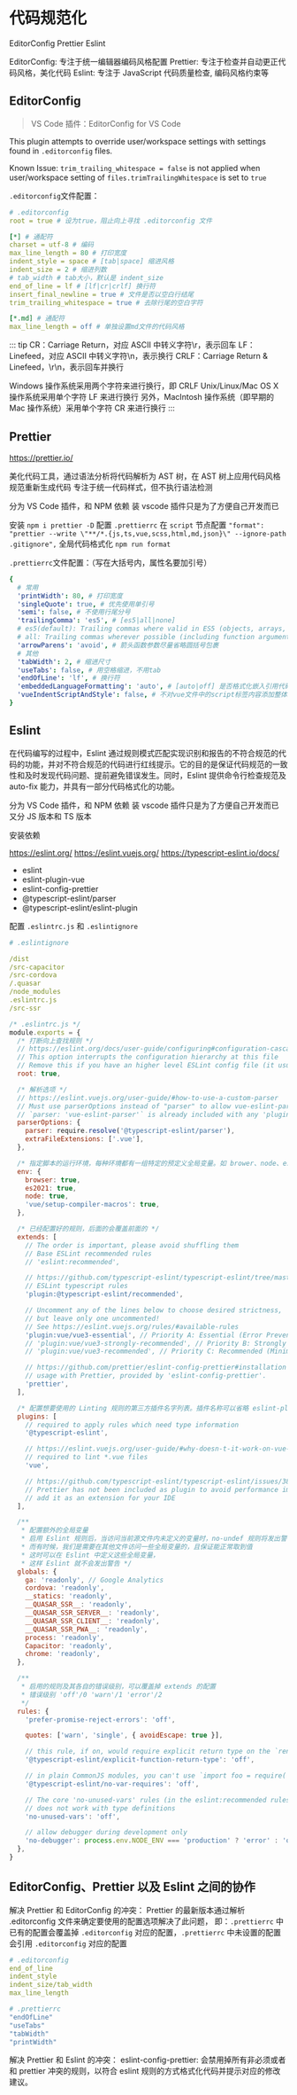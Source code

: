 # 代码规范化

EditorConfig Prettier Eslint

EditorConfig: 专注于统一编辑器编码风格配置
Prettier: 专注于检查并自动更正代码风格，美化代码
Eslint: 专注于 JavaScript 代码质量检查, 编码风格约束等

## EditorConfig

> VS Code 插件：EditorConfig for VS Code

This plugin attempts to override user/workspace settings with settings found in `.editorconfig` files.

Known Issue: `trim_trailing_whitespace = false` is not applied when user/workspace setting of `files.trimTrailingWhitespace` is set to `true`

`.editorconfig`文件配置：

```yaml
# .editorconfig
root = true # 设为true，阻止向上寻找 .editorconfig 文件

[*] # 通配符
charset = utf-8 # 编码
max_line_length = 80 # 打印宽度
indent_style = space # [tab|space] 缩进风格
indent_size = 2 # 缩进列数
# tab_width # tab大小，默认是 indent_size
end_of_line = lf # [lf|cr|crlf] 换行符
insert_final_newline = true # 文件是否以空白行结尾
trim_trailing_whitespace = true # 去除行尾的空白字符

[*.md] # 通配符
max_line_length = off # 单独设置md文件的代码风格
```

::: tip
CR：Carriage Return，对应 ASCII 中转义字符\r，表示回车
LF：Linefeed，对应 ASCII 中转义字符\n，表示换行
CRLF：Carriage Return & Linefeed，\r\n，表示回车并换行

Windows 操作系统采用两个字符来进行换行，即 CRLF
Unix/Linux/Mac OS X 操作系统采用单个字符 LF 来进行换行
另外，MacIntosh 操作系统（即早期的 Mac 操作系统）采用单个字符 CR 来进行换行
:::

## Prettier

https://prettier.io/

美化代码工具，通过语法分析将代码解析为 AST 树，在 AST 树上应用代码风格规范重新生成代码
专注于统一代码样式，但不执行语法检测

分为 VS Code 插件，和 NPM 依赖
装 vscode 插件只是为了方便自己开发而已

安装 `npm i prettier -D`
配置 `.prettierrc`
在 `script` 节点配置 `"format": "prettier --write \"**/*.{js,ts,vue,scss,html,md,json}\" --ignore-path .gitignore",`
全局代码格式化 `npm run format`

`.prettierrc`文件配置：（写在大括号内，属性名要加引号）

```yaml
{
  # 常用
  'printWidth': 80, # 打印宽度
  'singleQuote': true, # 优先使用单引号
  'semi': false, # 不使用行尾分号
  'trailingComma': 'es5', # [es5|all|none]
  # es5(default): Trailing commas where valid in ES5 (objects, arrays, etc.)
  # all: Trailing commas wherever possible (including function arguments).
  'arrowParens': 'avoid', # 箭头函数参数尽量省略圆括号包裹
  # 其他
  'tabWidth': 2, # 缩进尺寸
  'useTabs': false, # 用空格缩进，不用tab
  'endOfLine': 'lf', # 换行符
  'embeddedLanguageFormatting': 'auto', # [auto|off] 是否格式化嵌入引用代码，比如md文件中嵌入的代码块
  'vueIndentScriptAndStyle': false, # 不对vue文件中的script标签内容添加整体缩进
}
```

## Eslint

在代码编写的过程中，Eslint 通过规则模式匹配实现识别和报告的不符合规范的代码的功能，并对不符合规范的代码进行红线提示。它的目的是保证代码规范的一致性和及时发现代码问题、提前避免错误发生。同时，Eslint 提供命令行检查规范及 auto-fix 能力，并具有一部分代码格式化的功能。

分为 VS Code 插件，和 NPM 依赖
装 vscode 插件只是为了方便自己开发而已
又分 JS 版本和 TS 版本

安装依赖

https://eslint.org/
https://eslint.vuejs.org/
https://typescript-eslint.io/docs/

- eslint
- eslint-plugin-vue
- eslint-config-prettier
- @typescript-eslint/parser
- @typescript-eslint/eslint-plugin

配置 `.eslintrc.js` 和 `.eslintignore`

```yaml
# .eslintignore

/dist
/src-capacitor
/src-cordova
/.quasar
/node_modules
.eslintrc.js
/src-ssr
```

```js
/* .eslintrc.js */
module.exports = {
  /* 打断向上查找规则 */
  // https://eslint.org/docs/user-guide/configuring#configuration-cascading-and-hierarchy
  // This option interrupts the configuration hierarchy at this file
  // Remove this if you have an higher level ESLint config file (it usually happens into a monorepos)
  root: true,

  /* 解析选项 */
  // https://eslint.vuejs.org/user-guide/#how-to-use-a-custom-parser
  // Must use parserOptions instead of "parser" to allow vue-eslint-parser to keep working
  // `parser: 'vue-eslint-parser'` is already included with any 'plugin:vue/**' config and should be omitted
  parserOptions: {
    parser: require.resolve('@typescript-eslint/parser'),
    extraFileExtensions: ['.vue'],
  },

  /* 指定脚本的运行环境，每种环境都有一组特定的预定义全局变量。如 brower、node、es6 等 */
  env: {
    browser: true,
    es2021: true,
    node: true,
    'vue/setup-compiler-macros': true,
  },

  /* 已经配置好的规则，后面的会覆盖前面的 */
  extends: [
    // The order is important, please avoid shuffling them
    // Base ESLint recommended rules
    // 'eslint:recommended',

    // https://github.com/typescript-eslint/typescript-eslint/tree/master/packages/eslint-plugin#usage
    // ESLint typescript rules
    'plugin:@typescript-eslint/recommended',

    // Uncomment any of the lines below to choose desired strictness,
    // but leave only one uncommented!
    // See https://eslint.vuejs.org/rules/#available-rules
    'plugin:vue/vue3-essential', // Priority A: Essential (Error Prevention)
    // 'plugin:vue/vue3-strongly-recommended', // Priority B: Strongly Recommended (Improving Readability)
    // 'plugin:vue/vue3-recommended', // Priority C: Recommended (Minimizing Arbitrary Choices and Cognitive Overhead)

    // https://github.com/prettier/eslint-config-prettier#installation
    // usage with Prettier, provided by 'eslint-config-prettier'.
    'prettier',
  ],

  /* 配置想要使用的 Linting 规则的第三方插件名字列表。插件名称可以省略 eslint-plugin- 前缀 */
  plugins: [
    // required to apply rules which need type information
    '@typescript-eslint',

    // https://eslint.vuejs.org/user-guide/#why-doesn-t-it-work-on-vue-files
    // required to lint *.vue files
    'vue',

    // https://github.com/typescript-eslint/typescript-eslint/issues/389#issuecomment-509292674
    // Prettier has not been included as plugin to avoid performance impact
    // add it as an extension for your IDE
  ],

  /**
   * 配置额外的全局变量
   * 启用 Eslint 规则后，当访问当前源文件内未定义的变量时，no-undef 规则将发出警告
   * 而有时候，我们是需要在其他文件访问一些全局变量的，且保证能正常取到值
   * 这时可以在 Eslint 中定义这些全局变量，
   * 这样 Eslint 就不会发出警告 */
  globals: {
    ga: 'readonly', // Google Analytics
    cordova: 'readonly',
    __statics: 'readonly',
    __QUASAR_SSR__: 'readonly',
    __QUASAR_SSR_SERVER__: 'readonly',
    __QUASAR_SSR_CLIENT__: 'readonly',
    __QUASAR_SSR_PWA__: 'readonly',
    process: 'readonly',
    Capacitor: 'readonly',
    chrome: 'readonly',
  },

  /**
   * 启用的规则及其各自的错误级别，可以覆盖掉 extends 的配置
   * 错误级别 'off'/0 'warn'/1 'error'/2
   */
  rules: {
    'prefer-promise-reject-errors': 'off',

    quotes: ['warn', 'single', { avoidEscape: true }],

    // this rule, if on, would require explicit return type on the `render` function
    '@typescript-eslint/explicit-function-return-type': 'off',

    // in plain CommonJS modules, you can't use `import foo = require('foo')` to pass this rule, so it has to be disabled
    '@typescript-eslint/no-var-requires': 'off',

    // The core 'no-unused-vars' rules (in the eslint:recommended ruleset)
    // does not work with type definitions
    'no-unused-vars': 'off',

    // allow debugger during development only
    'no-debugger': process.env.NODE_ENV === 'production' ? 'error' : 'off',
  },
}
```

## EditorConfig、Prettier 以及 Eslint 之间的协作

解决 Prettier 和 EditorConfig 的冲突：
Prettier 的最新版本通过解析 .editorconfig 文件来确定要使用的配置选项解决了此问题，
即：`.prettierrc` 中已有的配置会覆盖掉 `.editorconfig` 对应的配置，`.prettierrc` 中未设置的配置会引用 `.editorconfig` 对应的配置

```yaml
# .editorconfig
end_of_line
indent_style
indent_size/tab_width
max_line_length

# .prettierrc
"endOfLine"
"useTabs"
"tabWidth"
"printWidth"
```

解决 Prettier 和 Eslint 的冲突：
eslint-config-prettier: 会禁用掉所有非必须或者和 prettier 冲突的规则，以符合 eslint 规则的方式格式化代码并提示对应的修改建议。
